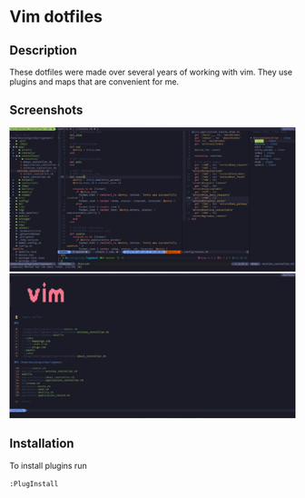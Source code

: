 # Vim dotfiles

## Description

These dotfiles were made over several years of working with vim. They use plugins and maps that are convenient for me.

## Screenshots

![Start screen](docs/images/vim-1.png)
![Editing file](docs/images/vim-2.png)

## Installation

To install plugins run

`:PlugInstall`
